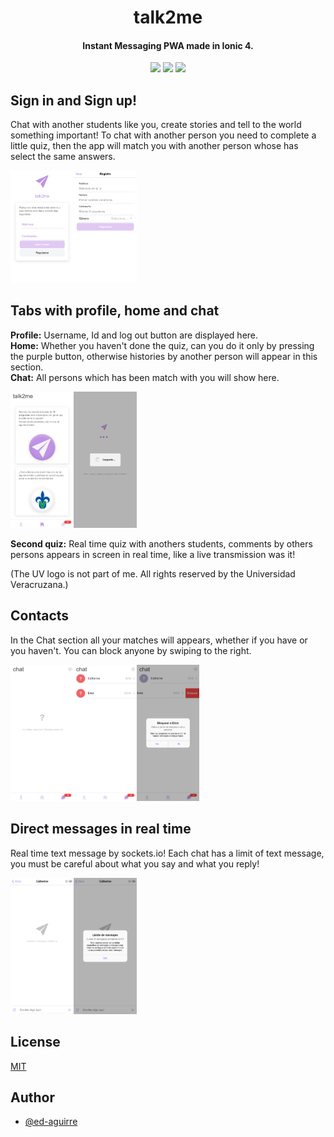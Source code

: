 <h1 align="center">talk2me</h1>
<h4 align="center">Instant Messaging PWA made in Ionic 4.</h4>
<p align='center'>
  <img src='https://img.shields.io/snyk/vulnerabilities/github/ed-aguirre/txme2?color=green&logoColor=green')>
  <img src='https://img.shields.io/github/repo-size/ed-aguirre/txme2?color=orange')>
  <img src='https://img.shields.io/badge/ionic-4.12.0-blue')>
</p>


## Sign in and Sign up!
<p align='left'>Chat with another students like you, create stories and tell to the world something important! To chat with another person you need to complete a
little quiz, then the app will match you with another person whose has select the same answers.</p>
<img align='left' src="https://github.com/ed-aguirre/txme2/blob/master/src/assets/ss/login_ss.png"
     width='20%'>
<img src="https://github.com/ed-aguirre/txme2/blob/master/src/assets/ss/signin_ss.png"
     width='20%'>


## Tabs with profile, home and chat
<p align='left'><b>Profile:</b> Username, Id and log out button are displayed here.
  <br><b>Home:</b> Whether you haven't done the quiz, can you do it only by pressing the purple button, otherwise histories by another person will appear in this section.
  <br><b>Chat:</b> All persons which has been match with you will show here.
</p>
<img align='left' src="https://github.com/ed-aguirre/txme2/blob/master/src/assets/ss/home_ss.png"
     width='20%'>
<img src="https://github.com/ed-aguirre/txme2/blob/master/src/assets/ss/loading_ss.png"
     width='20%'>
<p><b>Second quiz:</b> Real time quiz with anothers students, comments by others persons appears in screen in real time, like a live transmission was it! </p>
<p> (The UV logo is not part of me. All rights reserved by the Universidad Veracruzana.) </p>

## Contacts 
<p align='left'>In the Chat section all your matches will appears, whether if you have or you haven't. You can block anyone by swiping to the right.</p>
<img align='left' src="https://github.com/ed-aguirre/txme2/blob/master/src/assets/ss/noContacts_ss.png"
     width='20%'>
<img align='left' src="https://github.com/ed-aguirre/txme2/blob/master/src/assets/ss/contacts_ss.png"
     width='20%'>
<img src="https://github.com/ed-aguirre/txme2/blob/master/src/assets/ss/block_ss.png"
     width='20%'>

## Direct messages in real time
<p align='left'>Real time text message by sockets.io! Each chat has a limit of text message, you must be careful about what you say and what you reply!</p>
<img align='left' src="https://github.com/ed-aguirre/txme2/blob/master/src/assets/ss/chat_ss.png"
     width='20%'>
<img src="https://github.com/ed-aguirre/txme2/blob/master/src/assets/ss/limit_ss.png"
     width='20%'>
     
## License

[MIT](https://choosealicense.com/licenses/mit/)

## Author

- [@ed-aguirre](https://www.github.com/ed-aguirre)
